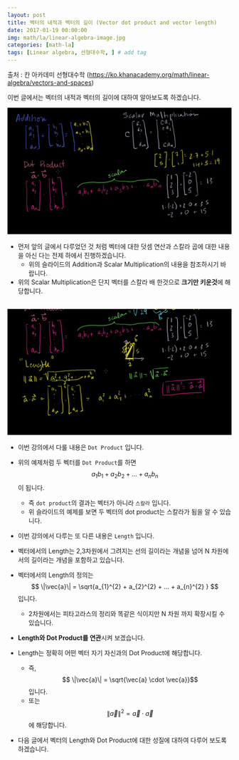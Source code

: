 ```yaml
---
layout: post
title: 벡터의 내적과 벡터의 길이 (Vector dot product and vector length) 
date: 2017-01-19 00:00:00
img: math/la/linear-algebra-image.jpg
categories: [math-la] 
tags: [Linear algebra, 선형대수학, ] # add tag
---
```


출처 : 칸 아카데미 선형대수학 (https://ko.khanacademy.org/math/linear-algebra/vectors-and-spaces)

이번 글에서는 벡터의 내적과 벡터의 길이에 대하여 알아보도록 하겠습니다.

<img src="../assets/img/math/la/vector dot product and vector length/1.png" alt="Drawing" style="width: 600px;"/>

+ 먼저 앞의 글에서 다루었던 것 처럼 벡터에 대한 덧셈 연산과 스칼라 곱에 대한 내용을 아신 다는 전제 하에서 진행하겠습니다.
    + 위의 슬라이드의 Addition과 Scalar Multiplication의 내용을 참조하시기 바랍니다.
+ 위의 Scalar Multiplication은 단지 벡터를 스칼라 배 한것으로 **크기만 키운것**에 해당합니다.

<br>

<img src="../assets/img/math/la/vector dot product and vector length/2.png" alt="Drawing" style="width: 600px;"/>

+ 이번 강의에서 다룰 내용은 `Dot Product` 입니다.
+ 위의 예제처럼 두 벡터를 `Dot Product`를 하면 $$ a_{1}b_{1} + a_{2}b_{2} + ... + a_{n}b_{n} $$ 이 됩니다.
    + 즉 `dot product`의 결과는 벡터가 아니라 `스칼라` 입니다.
    + 위 슬라이드의 예제를 보면 두 벡터의 dot product는 스칼라가 됨을 알 수 있습니다.

+ 이번 강의에서 다루는 또 다른 내용은 `Length` 입니다.
+ 벡터에서의 Length는 2,3차원에서 그려지는 선의 길이라는 개념을 넘어 N 차원에서의 길이라는 개념을 포함하고 있습니다.
+ 벡터에서의 Length의 정의는 $$ \|\vec{a}\|  = \sqrt{a_{1}^{2} + a_{2}^{2} + ... + a_{n}^{2} } $$ 입니다.
    + 2차원에서는 피타고라스의 정리와 똑같은 식이지만 N 차원 까지 확장시킬 수 있습니다.

+ **Length와 Dot Product를 연관**시켜 보겠습니다.
+ Length는 정확히 어떤 벡터 자기 자신과의 Dot Product에 해당합니다.
    + 즉, $$ \|\vec{a}\|  = \sqrt{\vec{a} \cdot \vec{a}}$$ 입니다.
    + 또는 $$ \|\vec{a}\|^{2}  = \vec{a} \cdot \vec{a} $$ 에 해당합니다.

+ 다음 글에서 벡터의 Length와 Dot Product에 대한 성질에 대하여 다루어 보도록 하겠습니다.